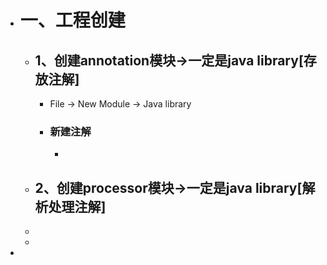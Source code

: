 - # 一、工程创建
	- ## 1、创建annotation模块->一定是java library[存放注解]
		- File -> New Module -> Java library
		- ### 新建注解
			- ```
			  ```
	- ## 2、创建processor模块->一定是java library[解析处理注解]
	-
	-
-